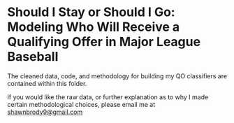 # Should I Stay or Should I Go: Modeling Who Will Receive a Qualifying Offer in Major League Baseball
The cleaned data, code, and methodology for building my QO classifiers are contained within this folder.

If you would like the raw data, or further explanation as to why I made certain methodological choices, please email me at shawnbrody9@gmail.com
